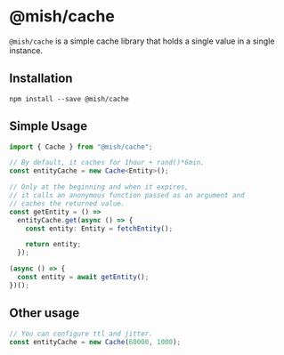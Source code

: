 # @mish/cache
`@mish/cache` is a simple cache library that holds a single value in a single instance.

## Installation
```
npm install --save @mish/cache
```

## Simple Usage
```typescript
import { Cache } from "@mish/cache";

// By default, it caches for 1hour + rand()*6min.
const entityCache = new Cache<Entity>();

// Only at the beginning and when it expires,
// it calls an anonymous function passed as an argument and
// caches the returned value.
const getEntity = () =>
  entityCache.get(async () => {
    const entity: Entity = fetchEntity();

    return entity;
  });

(async () => {
  const entity = await getEntity();
})();
```

## Other usage
```typescript
// You can configure ttl and jitter.
const entityCache = new Cache(60000, 1000);
```
